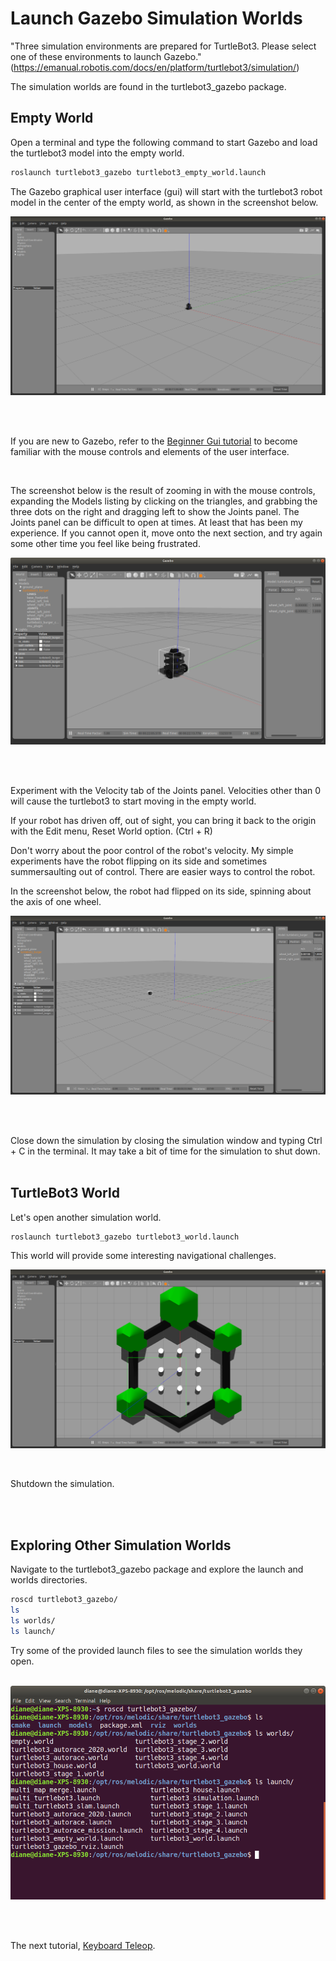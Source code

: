 # Launch Gazebo Simulation Worlds

"Three simulation environments are prepared for TurtleBot3. Please select one of these environments to launch Gazebo."(https://emanual.robotis.com/docs/en/platform/turtlebot3/simulation/)

The simulation worlds are found in the turtlebot3_gazebo package.


## Empty World

Open a terminal and type the following command to start Gazebo and load the turtlebot3 model into the empty world.

```bash
roslaunch turtlebot3_gazebo turtlebot3_empty_world.launch 
```

The Gazebo graphical user interface (gui) will start with the turtlebot3 robot model in the center of the empty world, as shown in the screenshot below.  

![empty world](./images/empty_world.png)

</br></br>

If you are new to Gazebo, refer to the [Beginner Gui tutorial](http://gazebosim.org/tutorials?tut=guided_b2&cat=) to become familiar with the mouse controls and elements of the user interface.

</br>

The screenshot below is the result of zooming in with the mouse controls, expanding the Models listing by clicking on the triangles, and grabbing the three dots on the right and dragging left to show the Joints panel. The Joints panel can be difficult to open at times. At least that has been my experience. If you cannot open it, move onto the next section, and try again some other time you feel like being frustrated.

![joints panel](./images/joints_panel.png)

</br></br>

Experiment with the Velocity tab of the Joints panel. Velocities other than 0 will cause the turtlebot3 to start moving in the empty world.

If your robot has driven off, out of sight, you can bring it back to the origin with the Edit menu, Reset World option. (Ctrl + R)

Don't worry about the poor control of the robot's velocity. My simple experiments have the robot flipping on its side and sometimes summersaulting out of control. There are easier ways to control the robot.

In the screenshot below, the robot had flipped on its side, spinning about the axis of one wheel.

![crazy joint velocity](./images/crazy_joint_velocity.png)

</br></br>

Close down the simulation by closing the simulation window and typing Ctrl + C in the terminal. It may take a bit of time for the simulation to shut down.
</br></br>

## TurtleBot3 World

Let's open another simulation world.

```bash
roslaunch turtlebot3_gazebo turtlebot3_world.launch 
```

This world will provide some interesting navigational challenges.

![turtlebot3_world](./images/turtlebot3_world.png)

</br>

Shutdown the simulation.

</br></br>

## Exploring Other Simulation Worlds

Navigate to the turtlebot3_gazebo package and explore the launch and worlds directories.

```bash
roscd turtlebot3_gazebo/
ls 
ls worlds/
ls launch/
```

Try some of the provided launch files to see the simulation worlds they open. 
</br></br>

![turtlebot3_gazebo directory](./images/turtlebot3_gazebo_directory.png)

</br></br>

The next tutorial, [Keyboard Teleop](keyboardTeleop.md).